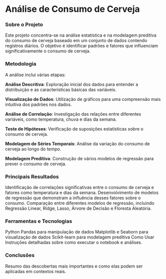 # Análise de Consumo de Cerveja

### Sobre o Projeto

Este projeto concentra-se na análise estatística e na modelagem preditiva do consumo de cerveja baseado em um conjunto de dados contendo registros diários. O objetivo é identificar padrões e fatores que influenciam significativamente o consumo de cerveja.

### Metodologia
A análise inclui várias etapas:

**Análise Descritiva**: Exploração inicial dos dados para entender a distribuição e as características básicas das variáveis.

**Visualização de Dados**: Utilização de gráficos para uma compreensão mais intuitiva dos padrões nos dados.

**Análise de Correlação**: Investigação das relações entre diferentes variáveis, como temperatura, chuva e dias da semana.

**Teste de Hipóteses**: Verificação de suposições estatísticas sobre o consumo de cerveja.

**Modelagem de Séries Temporais**: Análise da variação do consumo de cerveja ao longo do tempo.

**Modelagem Preditiva**: Construção de vários modelos de regressão para prever o consumo de cerveja.

### Principais Resultados
Identificação de correlações significativas entre o consumo de cerveja e fatores como temperatura e dias da semana.
Desenvolvimento de modelos de regressão que demonstram a influência desses fatores sobre o consumo.
Comparação entre diferentes modelos de regressão, incluindo Regressão Linear, Ridge, Lasso, Árvore de Decisão e Floresta Aleatória.

### Ferramentas e Tecnologias

Python
Pandas para manipulação de dados
Matplotlib e Seaborn para visualização de dados
Scikit-learn para modelagem preditiva
Como Usar
Instruções detalhadas sobre como executar o notebook e análises.

### Conclusões
Resumo das descobertas mais importantes e como elas podem ser aplicadas em contextos reais.
